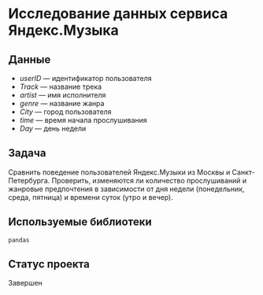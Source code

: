 # Исследование данных сервиса Яндекс.Музыка


## Данные

- *userID* — идентификатор пользователя
- *Track* — название трека
- *artist* — имя исполнителя
- *genre* — название жанра
- *City* — город пользователя
- *time* — время начала прослушивания
- *Day* — день недели

## Задача

Сравнить поведение пользователей Яндекс.Музыки из Москвы и Санкт-Петербурга. Проверить, изменяются ли количество прослушиваний и жанровые предпочтения в зависимости от дня недели (понедельник, среда, пятница) и времени суток (утро и вечер).

## Используемые библиотеки

`pandas`

## Статус проекта

Завершен
